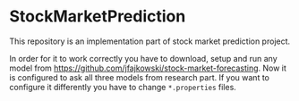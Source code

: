 # StockMarketPrediction
This repository is an implementation part of stock market prediction project.

In order for it to work correctly you have to download, setup and run any model
from https://github.com/jfajkowski/stock-market-forecasting.
Now it is configured to ask all three models from research part.
If you want to configure it differently you have to change `*.properties` files.
